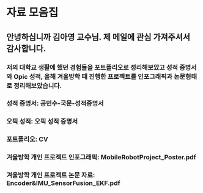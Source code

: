 # 자료 모음집
## 안녕하십니까 김아영 교수님. 제 메일에 관심 가져주셔서 감사합니다.
### 저의 대학교 생활에 했던 경험들을 포트폴리오로 정리해보았고 성적 증명서와 Opic 성적, 올해 겨울방학 때 진행한 프로젝트를 인포그래픽과 논문형태로 정리해보았습니다.
### 성적 증명서: 공민수-국문-성적증명서
### 오픽 성적: 오픽 성적 증명서
### 포트폴리오: CV
### 겨울방학 개인 프로젝트 인포그래픽: MobileRobotProject_Poster.pdf
### 겨울방학 개인 프로젝트 논문 자료: Encoder&IMU_SensorFusion_EKF.pdf
